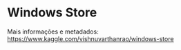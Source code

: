 # Windows Store

Mais informações e metadados: https://www.kaggle.com/vishnuvarthanrao/windows-store
